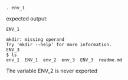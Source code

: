     . env_1

expected output:

    ENV_1

    mkdir: missing operand
    Try 'mkdir --help' for more information.
    ENV_3
    $ ls
    env_1  ENV_1  env_2  env_3  ENV_3  readme.md

The variable ENV_2 is never exported
